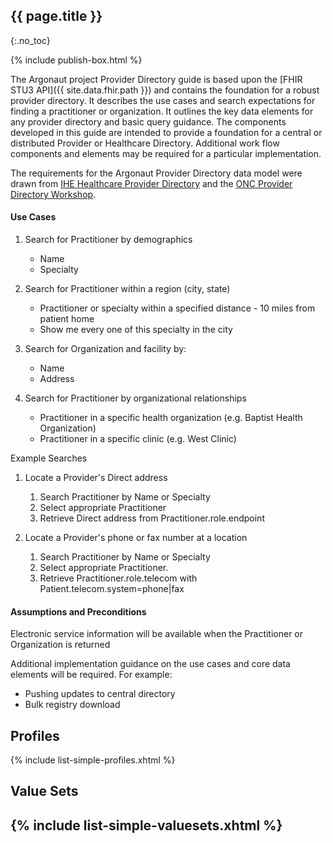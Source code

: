 ## {{ page.title }}
{:.no_toc}

{% include publish-box.html %}

The Argonaut project Provider Directory guide is based upon the [FHIR STU3 API]({{ site.data.fhir.path }}) and contains the foundation for a robust provider directory. It describes the use cases and search expectations for finding a practitioner or organization. It outlines the key data elements for any provider directory and basic query guidance. The components developed in this guide are intended to provide a foundation for a central or distributed Provider or Healthcare Directory. Additional work flow components and elements may be required for a particular implementation.

The requirements for the Argonaut Provider Directory data model were drawn from [IHE Healthcare Provider Directory] and the [ONC Provider Directory Workshop].


#### Use Cases


1.  Search for Practitioner by demographics
    -   Name
    -   Specialty

2.  Search for Practitioner within a region (city, state)
    -   Practitioner or specialty within a specified distance - 10 miles from patient home
    -   Show me every one of this specialty in the city

3.  Search for Organization and facility by:
    -   Name
    -   Address

4.  Search for Practitioner by organizational relationships
    -   Practitioner in a specific health organization (e.g. Baptist Health Organization)
    -   Practitioner in a specific clinic (e.g. West Clinic)

Example Searches

1.  Locate a Provider's Direct address
    1.  Search Practitioner by Name or Specialty
    2.  Select appropriate Practitioner
    3.  Retrieve Direct address from Practitioner.role.endpoint

2.  Locate a Provider's phone or fax number at a location
    1.  Search Practitioner by Name or Specialty
    2.  Select appropriate Practitioner.
    3.  Retrieve Practitioner.role.telecom with Patient.telecom.system=phone|fax

#### Assumptions and Preconditions

Electronic service information will be available when the Practitioner or Organization is returned

Additional implementation guidance on the use cases and core data elements will be required. For example:

-   Pushing updates to central directory
-   Bulk registry download

## Profiles
  {%  include list-simple-profiles.xhtml %}

## Value Sets
  {% include list-simple-valuesets.xhtml %}
------------------------------------------------------------------------

  [IHE Healthcare Provider Directory]: http://ihe.net/uploadedFiles/Documents/ITI/IHE_ITI_Suppl_HPD.pdf
  [ONC Provider Directory Workshop]: https://confluence.oncprojectracking.org/display/PDW/Workshop+Documents
